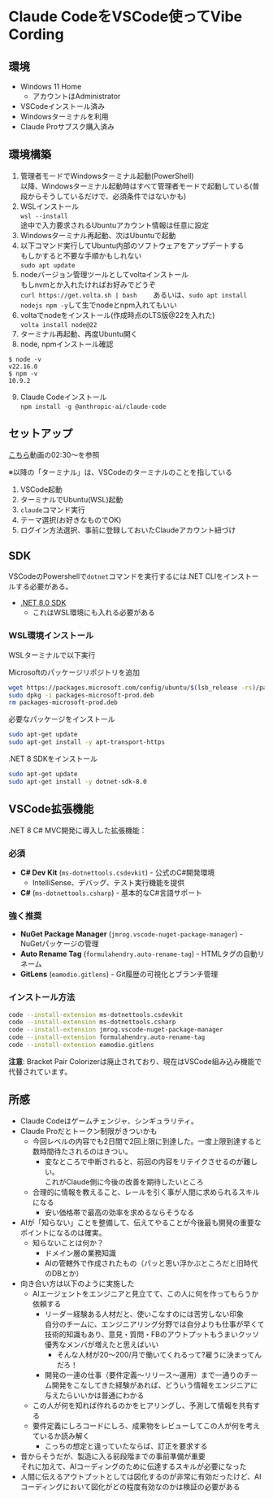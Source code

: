 # Claude CodeをVSCode使ってVibe Cording

## 環境

- Windows 11 Home
  - アカウントはAdministrator
- VSCodeインストール済み
- Windowsターミナルを利用
- Claude Proサブスク購入済み

## 環境構築

1. 管理者モードでWindowsターミナル起動(PowerShell)  
以降、Windowsターミナル起動時はすべて管理者モードで起動している(普段からそうしているだけで、必須条件ではないかも)
2. WSLインストール  
`wsl --install`  
途中で入力要求されるUbuntuアカウント情報は任意に設定
3. Windowsターミナル再起動、次はUbuntuで起動
4. 以下コマンド実行してUbuntu内部のソフトウェアをアップデートする  
もしかすると不要な手順かもしれない  
`sudo apt update`
5. nodeバージョン管理ツールとしてvoltaインストール  
もしnvmとか入れたければお好みでどうぞ  
`curl https://get.volta.sh | bash`　　
あるいは、`sudo apt install nodejs npm -y`して生でnodeとnpm入れてもいい
6. voltaでnodeをインストール(作成時点のLTS版@22を入れた)  
`volta install node@22`
7. ターミナル再起動、再度Ubuntu開く
8. node, npmインストール確認
```
$ node -v
v22.16.0
$ npm -v
10.9.2
```
9. Claude Codeインストール  
`npm install -g @anthropic-ai/claude-code`

## セットアップ

[こちら](https://www.youtube.com/watch?v=6kBbbPDg12U&list=PLbt-3VxyQSh1kSk6BpRse7m1sAdm_BygA&index=8)動画の02:30～を参照  

※以降の「ターミナル」は、VSCodeのターミナルのことを指している

1. VSCode起動
2. ターミナルでUbuntu(WSL)起動
3. `claude`コマンド実行
4. テーマ選択(お好きなものでOK)
5. ログイン方法選択、事前に登録しておいたClaudeアカウント紐づけ

## SDK

VSCodeのPowershellで`dotnet`コマンドを実行するには.NET CLIをインストールする必要がある。  

- [.NET 8.0 SDK](https://dotnet.microsoft.com/ja-jp/download/dotnet/8.0)
  - これはWSL環境にも入れる必要がある  

### WSL環境インストール

WSLターミナルで以下実行

Microsoftのパッケージリポジトリを追加
``` bash
wget https://packages.microsoft.com/config/ubuntu/$(lsb_release -rs)/packages-microsoft-prod.deb -O packages-microsoft-prod.deb
sudo dpkg -i packages-microsoft-prod.deb
rm packages-microsoft-prod.deb
```

必要なパッケージをインストール
``` bash
sudo apt-get update
sudo apt-get install -y apt-transport-https
```

.NET 8 SDKをインストール
``` bash
sudo apt-get update
sudo apt-get install -y dotnet-sdk-8.0
```

## VSCode拡張機能

.NET 8 C# MVC開発に導入した拡張機能：

### 必須
- **C# Dev Kit** (`ms-dotnettools.csdevkit`) - 公式のC#開発環境
  - IntelliSense、デバッグ、テスト実行機能を提供
- **C#** (`ms-dotnettools.csharp`) - 基本的なC#言語サポート

### 強く推奨
- **NuGet Package Manager** (`jmrog.vscode-nuget-package-manager`) - NuGetパッケージの管理
- **Auto Rename Tag** (`formulahendry.auto-rename-tag`) - HTMLタグの自動リネーム
- **GitLens** (`eamodio.gitlens`) - Git履歴の可視化とブランチ管理

### インストール方法
```bash
code --install-extension ms-dotnettools.csdevkit
code --install-extension ms-dotnettools.csharp
code --install-extension jmrog.vscode-nuget-package-manager
code --install-extension formulahendry.auto-rename-tag
code --install-extension eamodio.gitlens
```

**注意**: Bracket Pair Colorizerは廃止されており、現在はVSCode組み込み機能で代替されています。

## 所感

- Claude Codeはゲームチェンジャ、シンギュラリティ。
- Claude Proだとトークン制限がきついかも
  - 今回レベルの内容でも2日間で2回上限に到達した。一度上限到達すると数時間待たされるのはきつい。
    - 変なところで中断されると、前回の内容をリテイクさせるのが難しい。  
    これがClaude側に今後の改善を期待したいところ
  - 合理的に情報を教えること、レールを引く事が人間に求められるスキルになる
    - 安い価格帯で最高の効率を求めるならそうなる
- AIが「知らない」ことを整備して、伝えてやることが今後最も開発の重要なポイントになるのは確実。
  - 知らないことは何か？
    - ドメイン層の業務知識
    - AIの管轄外で作成されたもの（パッと思い浮かぶところだと旧時代のDBとか）
- 向き合い方は以下のように実施した
  - AIエージェントをエンジニアと見立てて、この人に何を作ってもらうか依頼する
    - リーダー経験ある人材だと、使いこなすのには苦労しない印象  
    自分のチームに、エンジニアリング分野では自分よりも仕事が早くて技術的知識もあり、意見・質問・FBのアウトプットもうまいクッソ優秀なメンバが増えたと思えばいい
      - そんな人材が$20～$200/月で働いてくれるって?雇うに決まってんだろ！
    - 開発の一連の仕事（要件定義～リリース～運用）まで一通りのチーム開発をこなしてきた経験があれば、どういう情報をエンジニアに与えたらいいかは普通にわかる
  - この人が何を知れば作れるのかをヒアリングし、予測して情報を共有する
  - 要件定義にしろコードにしろ、成果物をレビューしてこの人が何を考えているか読み解く
    - こっちの想定と違っていたならば、訂正を要求する
- 昔からそうだが、製造に入る前段階までの事前準備が重要  
それに加えて、AIコーディングのために伝達するスキルが必要になった
- 人間に伝えるアウトプットとしては図化するのが非常に有効だったけど、AIコーディングにおいて図化がどの程度有効なのかは検証の必要がある
